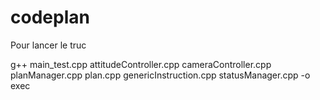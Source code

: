 # codeplan

Pour lancer le truc 

g++ main_test.cpp attitudeController.cpp cameraController.cpp planManager.cpp plan.cpp genericInstruction.cpp statusManager.cpp -o exec 
